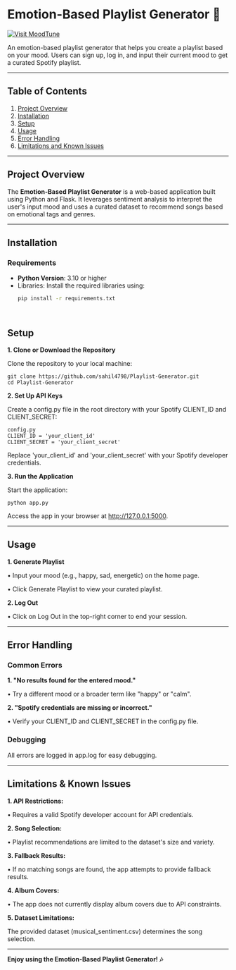 # Emotion-Based Playlist Generator 🎵
[![Visit MoodTune](https://img.shields.io/badge/Visit-MoodTune-blue?style=for-the-badge)](https://moodtune.aahil.online/)

An emotion-based playlist generator that helps you create a playlist based on your mood. Users can sign up, log in, and input their current mood to get a curated Spotify playlist.

---

## Table of Contents
1. [Project Overview](#project-overview)
2. [Installation](#installation)
3. [Setup](#setup)
4. [Usage](#usage)
5. [Error Handling](#error-handling)
6. [Limitations and Known Issues](#limitations-and-known-issues)

---

## Project Overview

The **Emotion-Based Playlist Generator** is a web-based application built using Python and Flask. It leverages sentiment analysis to interpret the user's input mood and uses a curated dataset to recommend songs based on emotional tags and genres.

---

## Installation

### Requirements
- **Python Version**: 3.10 or higher
- Libraries: Install the required libraries using:
  ```bash
  pip install -r requirements.txt




## Setup

**1. Clone or Download the Repository**

Clone the repository to your local machine:

    git clone https://github.com/sahil4798/Playlist-Generator.git
    cd Playlist-Generator


**2. Set Up API Keys**

Create a config.py file in the root directory with your Spotify CLIENT_ID and CLIENT_SECRET:

    config.py
    CLIENT_ID = 'your_client_id'
    CLIENT_SECRET = 'your_client_secret'

Replace 'your_client_id' and 'your_client_secret' with your Spotify developer credentials.


**3. Run the Application**

Start the application:

    python app.py

Access the app in your browser at http://127.0.0.1:5000.

---

## Usage

**1. Generate Playlist**

• Input your mood (e.g., happy, sad, energetic) on the home page.

• Click Generate Playlist to view your curated playlist.


**2. Log Out**

• Click on Log Out in the top-right corner to end your session.

---

## Error Handling

### Common Errors

**1. "No results found for the entered mood."**

• Try a different mood or a broader term like "happy" or "calm".


**2. "Spotify credentials are missing or incorrect."**

• Verify your CLIENT_ID and CLIENT_SECRET in the config.py file.


### Debugging

All errors are logged in app.log for easy debugging.

---

## Limitations & Known Issues

**1. API Restrictions:**

• Requires a valid Spotify developer account for API credentials.


**2. Song Selection:**

• Playlist recommendations are limited to the dataset's size and variety.


**3. Fallback Results:**

• If no matching songs are found, the app attempts to provide fallback results.


**4. Album Covers:**

• The app does not currently display album covers due to API constraints.


**5. Dataset Limitations:**

The provided dataset (musical_sentiment.csv) determines the song selection.

---

**Enjoy using the Emotion-Based Playlist Generator! 🎶**




